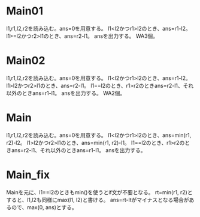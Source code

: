 # Main01
l1,r1,l2,r2を読み込む。ans=0を用意する。
l1<l2かつr1>l2のとき、ans=r1-l2。
l1>=l2かつr2>l1のとき、ans=r2-l1。
ansを出力する。
WA3個。

# Main02
l1,r1,l2,r2を読み込む。ans=0を用意する。
l1<l2かつr1>l2のとき、ans=r1-l2。
l1>l2かつr2>l1のとき、ans=r2-l1。
l1==l2のとき、r1>r2のときans=r2-l1、それ以外のときans=r1-l1。
ansを出力する。
WA2個。

# Main
l1,r1,l2,r2を読み込む。ans=0を用意する。
l1<l2かつr1>l2のとき、ans=min(r1, r2)-l2。
l1>l2かつr2>l1のとき、ans=min(r1, r2)-l1。
l1==l2のとき、r1>r2のときans=r2-l1、それ以外のときans=r1-l1。
ansを出力する。

# Main\_fix
Mainを元に、l1==l2のときもmin()を使うとif文が不要となる。
rt=min(r1, r2)とすると、l1,l2も同様にmax(l1, l2)と書ける。
ans=rt-ltがマイナスとなる場合があるので、max(0, ans)とする。

